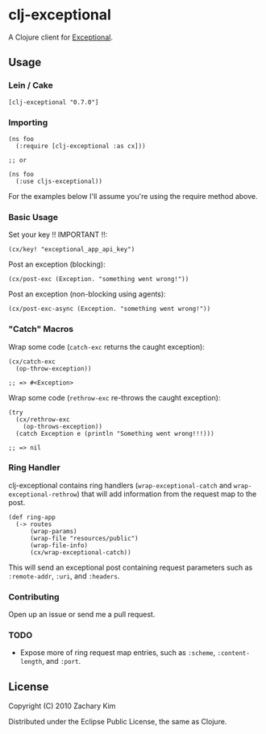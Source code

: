 # clj-exceptional

A Clojure client for [Exceptional](http://getexceptional.com).

## Usage

### Lein / Cake
    
    [clj-exceptional "0.7.0"]

### Importing

    (ns foo
      (:require [clj-exceptional :as cx]))

    ;; or

    (ns foo
      (:use cljs-exceptional))

For the examples below I'll assume you're using the require method above.

### Basic Usage

Set your key !! IMPORTANT !!:

    (cx/key! "exceptional_app_api_key")

Post an exception (blocking):

    (cx/post-exc (Exception. "something went wrong!"))

Post an exception (non-blocking using agents):

    (cx/post-exc-async (Exception. "something went wrong!"))




### "Catch" Macros

Wrap some code (`catch-exc` returns the caught exception):

    (cx/catch-exc
      (op-throw-exception))

    ;; => #<Exception>

Wrap some code (`rethrow-exc` re-throws the caught exception):
    
    (try
      (cx/rethrow-exc
        (op-throws-exception))
      (catch Exception e (println "Something went wrong!!!)))

    ;; => nil
    
### Ring Handler

clj-exceptional contains ring handlers (`wrap-exceptional-catch` and
`wrap-exceptional-rethrow`) that will add information from
the request map to the post.

    (def ring-app
      (-> routes
          (wrap-params)
          (wrap-file "resources/public")
          (wrap-file-info)
          (cx/wrap-exceptional-catch))

This will send an exceptional post containing request parameters such
as `:remote-addr`, `:uri`, and `:headers`.


### Contributing

Open up an issue or send me a pull request.


### TODO

* Expose more of ring request map entries, such as `:scheme`,
  `:content-length`, and `:port`.



## License

Copyright (C) 2010 Zachary Kim

Distributed under the Eclipse Public License, the same as Clojure.
